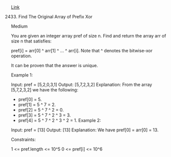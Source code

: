 [Link](https://leetcode.com/problems/find-the-original-array-of-prefix-xor/)

2433. Find The Original Array of Prefix Xor

Medium

You are given an integer array pref of size n. Find and return the array arr of size n that satisfies:

pref[i] = arr[0] ^ arr[1] ^ ... ^ arr[i].
Note that ^ denotes the bitwise-xor operation.

It can be proven that the answer is unique.



Example 1:

Input: pref = [5,2,0,3,1]
Output: [5,7,2,3,2]
Explanation: From the array [5,7,2,3,2] we have the following:
- pref[0] = 5.
- pref[1] = 5 ^ 7 = 2.
- pref[2] = 5 ^ 7 ^ 2 = 0.
- pref[3] = 5 ^ 7 ^ 2 ^ 3 = 3.
- pref[4] = 5 ^ 7 ^ 2 ^ 3 ^ 2 = 1.
  Example 2:

Input: pref = [13]
Output: [13]
Explanation: We have pref[0] = arr[0] = 13.


Constraints:

1 <= pref.length <= 10^5
0 <= pref[i] <= 10^6

